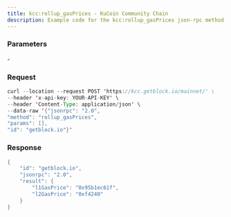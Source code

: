 ```yaml
---
title: kcc:rollup_gasPrices - KuCoin Community Chain
description: Example code for the kcc:rollup_gasPrices json-rpc method. Сomplete guide on how to use kcc:rollup_gasPrices json-rpc in GetBlock.io Web3 documentation.
---
```


### Parameters


\-

### Request

``` java
curl --location --request POST 'https://kcc.getblock.io/mainnet/' \
--header 'x-api-key: YOUR-API-KEY' \
--header 'Content-Type: application/json' \
--data-raw '{"jsonrpc": "2.0",
"method": "rollup_gasPrices",
"params": [],
"id": "getblock.io"}'
```

###  Response

``` java
{
    "id": "getblock.io",
    "jsonrpc": "2.0",
    "result": {
        "l1GasPrice": "0x95b1ec61f",
        "l2GasPrice": "0xf4240"
    }
}
```

